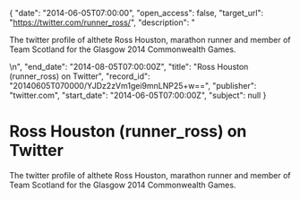 {
  "date": "2014-06-05T07:00:00", 
  "open_access": false, 
  "target_url": "https://twitter.com/runner_ross/", 
  "description": "<p>The twitter profile of althete Ross Houston, marathon runner and member of Team Scotland for the Glasgow 2014 Commonwealth Games.</p>\n", 
  "end_date": "2014-08-05T07:00:00Z", 
  "title": "Ross Houston (runner_ross) on Twitter", 
  "record_id": "20140605T070000/YJDz2zVm1gei9mnLNP25+w==", 
  "publisher": "twitter.com", 
  "start_date": "2014-06-05T07:00:00Z", 
  "subject": null
}

# Ross Houston (runner_ross) on Twitter

<p>The twitter profile of althete Ross Houston, marathon runner and member of Team Scotland for the Glasgow 2014 Commonwealth Games.</p>

